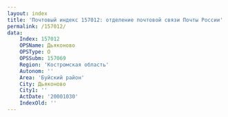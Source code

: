 ```yaml
---
layout: index
title: 'Почтовый индекс 157012: отделение почтовой связи Почты России'
permalink: /157012/
data:
    Index: 157012
    OPSName: Дьяконово
    OPSType: О
    OPSSubm: 157069
    Region: 'Костромская область'
    Autonom: ''
    Area: 'Буйский район'
    City: Дьяконово
    City1: ''
    ActDate: '20001030'
    IndexOld: ''
---
```

